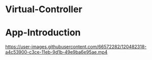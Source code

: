 # Virtual-Controller
# App-Introduction
https://user-images.githubusercontent.com/66572282/120482318-a4c53900-c3ce-11eb-9d1b-49e9ba6e95ae.mp4
